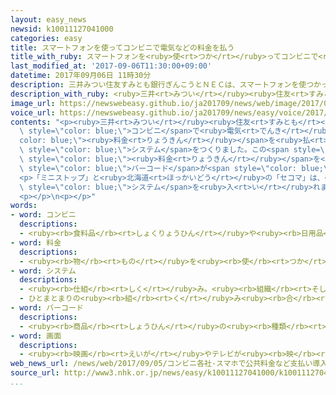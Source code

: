 ```yaml
---
layout: easy_news
newsid: k10011127041000
categories: easy
title: スマートフォンを使ってコンビニで電気などの料金を払う
title_with_ruby: スマートフォンを<ruby>使<rt>つか</rt></ruby>ってコンビニで<ruby>電気<rt>でんき</rt></ruby>などの<ruby>料金<rt>りょうきん</rt></ruby>を<ruby>払<rt>はら</rt></ruby>う
last_modified_at: '2017-09-06T11:30:00+09:00'
datetime: 2017年09月06日 11時30分
description: 三井みつい住友すみとも銀行ぎんこうとＮＥＣは、スマートフォンを使つかってコンビニで電気でんきやガスなどの料金りょうきんを払はらうことができる新あたらしいシステムをつくりました。
description_with_ruby: <ruby>三井<rt>みつい</rt></ruby><ruby>住友<rt>すみとも</rt></ruby><ruby>銀行<rt>ぎんこう</rt></ruby>とＮＥＣは、スマートフォンを<ruby>使<rt>つか</rt></ruby>ってコンビニで<ruby>電気<rt>でんき</rt></ruby>やガスなどの<ruby>料金<rt>りょうきん</rt></ruby>を<ruby>払<rt>はら</rt></ruby>うことができる<ruby>新<rt>あたら</rt></ruby>しいシステムをつくりました。
image_url: https://newswebeasy.github.io/ja201709/news/web/image/2017/09/06/k10011127041000.jpg
voice_url: https://newswebeasy.github.io/ja201709/news/easy/voice/2017/09/06/k10011127041000.mp3
contents: "<p><ruby>三井<rt>みつい</rt></ruby><ruby>住友<rt>すみとも</rt></ruby><ruby>銀行<rt>ぎんこう</rt></ruby>とＮＥＣは、スマートフォンを<ruby>使<rt>つか</rt></ruby>って<span\
  \ style=\"color: blue;\">コンビニ</span>で<ruby>電気<rt>でんき</rt></ruby>やガスなどの<span style=\"\
  color: blue;\"><ruby>料金<rt>りょうきん</rt></ruby></span>を<ruby>払<rt>はら</rt></ruby>うことができる<ruby>新<rt>あたら</rt></ruby>しい<span\
  \ style=\"color: blue;\">システム</span>をつくりました。この<span style=\"color: blue;\">システム</span>のアプリをスマートフォンに<ruby>入<rt>い</rt></ruby>れると、<span\
  \ style=\"color: blue;\"><ruby>料金<rt>りょうきん</rt></ruby></span>を<ruby>払<rt>はら</rt></ruby>うときに<ruby>必要<rt>ひつよう</rt></ruby>な<span\
  \ style=\"color: blue;\">バーコード</span>が<span style=\"color: blue;\"><ruby>画面<rt>がめん</rt></ruby></span>に<ruby>出<rt>で</rt></ruby>て、<ruby>簡単<rt>かんたん</rt></ruby>に<ruby>払<rt>はら</rt></ruby>うことができます。</p>\n\
  <p>「ミニストップ」と<ruby>北海道<rt>ほっかいどう</rt></ruby>の「セコマ」は、<ruby>今月<rt>こんげつ</rt></ruby>の<ruby>終<rt>お</rt></ruby>わりまでにこの<span\
  \ style=\"color: blue;\">システム</span>を<ruby>入<rt>い</rt></ruby>れます。「セブンーイレブン・ジャパン」でも、<ruby>来年<rt>らいねん</rt></ruby>から<ruby>入<rt>い</rt></ruby>れる<ruby>予定<rt>よてい</rt></ruby>です。</p>\n\
  <p></p>\n<p></p>"
words:
- word: コンビニ
  descriptions:
  - <ruby><rb>食料品</rb><rt>しょくりょうひん</rt></ruby>や<ruby><rb>日用品</rb><rt>にちようひん</rt></ruby>が、<ruby><rb>手軽</rb><rt>てがる</rt></ruby>にいつでも<ruby><rb>買</rb><rt>か</rt></ruby>えるように<ruby><rb>開</rb><rt>ひら</rt></ruby>いている、<ruby><rb>小型</rb><rt>こがた</rt></ruby>のスーパー。
- word: 料金
  descriptions:
  - <ruby><rb>物</rb><rt>もの</rt></ruby>を<ruby><rb>使</rb><rt>つか</rt></ruby>ったり、<ruby><rb>見</rb><rt>み</rt></ruby>たりしたことに<ruby><rb>対</rb><rt>たい</rt></ruby>してはらうお<ruby><rb>金</rb><rt>かね</rt></ruby>。
- word: システム
  descriptions:
  - <ruby><rb>仕組</rb><rt>しく</rt></ruby>み。<ruby><rb>組織</rb><rt>そしき</rt></ruby>。
  - ひとまとまりの<ruby><rb>組</rb><rt>く</rt></ruby>み<ruby><rb>合</rb><rt>あ</rt></ruby>わせ。
- word: バーコード
  descriptions:
  - <ruby><rb>商品</rb><rt>しょうひん</rt></ruby>の<ruby><rb>種類</rb><rt>しゅるい</rt></ruby>や<ruby><rb>製造</rb><rt>せいぞう</rt></ruby><ruby><rb>年月日</rb><rt>ねんがっぴ</rt></ruby>などを<ruby><rb>表</rb><rt>あらわ</rt></ruby>す<ruby><rb>符号</rb><rt>ふごう</rt></ruby>。<ruby><rb>白</rb><rt>しろ</rt></ruby>と<ruby><rb>黒</rb><rt>くろ</rt></ruby>の<ruby><rb>線</rb><rt>せん</rt></ruby>の、<ruby><rb>太</rb><rt>ふと</rt></ruby>い・<ruby><rb>細</rb><rt>ほそ</rt></ruby>いを<ruby><rb>組</rb><rt>く</rt></ruby>み<ruby><rb>合</rb><rt>あ</rt></ruby>わせてある。コンピューターによる<ruby><rb>商品</rb><rt>しょうひん</rt></ruby>の<ruby><rb>管理</rb><rt>かんり</rt></ruby>に<ruby><rb>使</rb><rt>つか</rt></ruby>う。
- word: 画面
  descriptions:
  - <ruby><rb>映画</rb><rt>えいが</rt></ruby>やテレビが<ruby><rb>映</rb><rt>うつ</rt></ruby>っている<ruby><rb>部分</rb><rt>ぶぶん</rt></ruby>。
web_news_url: /news/web/2017/09/05/コンビニ各社-スマホで公共料金など支払い導入へ/
source_url: http://www3.nhk.or.jp/news/easy/k10011127041000/k10011127041000.html
...
```

